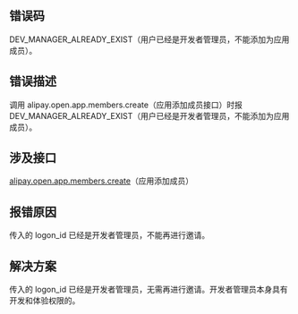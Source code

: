 ## 错误码
DEV_MANAGER_ALREADY_EXIST（用户已经是开发者管理员，不能添加为应用成员）。

## 错误描述
调用 alipay.open.app.members.create（应用添加成员接口）时报 DEV_MANAGER_ALREADY_EXIST（用户已经是开发者管理员，不能添加为应用成员）。

## 涉及接口
[alipay.open.app.members.create](https://opendocs.alipay.com/mini/03l21t)（应用添加成员）

## 报错原因
传入的 logon_id 已经是开发者管理员，不能再进行邀请。

## 解决方案
传入的 logon_id 已经是开发者管理员，无需再进行邀请。开发者管理员本身具有开发和体验权限的。
